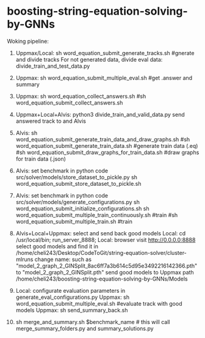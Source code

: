 # boosting-string-equation-solving-by-GNNs

Woking pipeline:

1. Uppmax/Local: sh word_equation_submit_generate_tracks.sh #gnerate and divide tracks
For not generated data, divide eval data: divide_train_and_test_data.py


2. Uppmax: sh word_equation_submit_multiple_eval.sh #get .answer and summary


3. Uppmax: 
sh word_equation_collect_answers.sh
#sh word_equation_submit_collect_answers.sh


4. Uppmax+Local+Alvis: 
python3 divide_train_and_valid_data.py
send answered track to and Alvis


5. Alvis: sh word_equation_submit_generate_train_data_and_draw_graphs.sh
#sh word_equation_submit_generate_train_data.sh #generate train data (.eq)
#sh word_equation_submit_draw_graphs_for_train_data.sh #draw graphs for train data (.json)


6. Alvis: 
set benchmark in python code src/solver/models/store_dataset_to_pickle.py
sh word_equation_submit_store_dataset_to_pickle.sh


7. Alvis:
set benchmark in python code src/solver/models/generate_configurations.py
sh word_equation_submit_initialize_configurations.sh
sh word_equation_submit_multiple_train_continuously.sh #train
#sh word_equation_submit_multiple_train.sh #train


9. Alvis+Local+Uppmax: select and send back good models
    Local: cd /usr/local/bin; run_server_8888;
    Local: browser visit http://0.0.0.0:8888 select good models and find it in /home/cheli243/Desktop/CodeToGit/string-equation-solver/cluster-mlruns
    change name: such as "model_2_graph_2_GINSplit_8ac6ff7a3b614c5d95e3492216142366.pth" to "model_2_graph_2_GINSplit.pth"
    send good models to Uppmax path /home/cheli243/boosting-string-equation-solving-by-GNNs/Models

10. Local: configurate evaluation parameters in generate_eval_configurations.py
    Uppmax: sh word_equation_submit_multiple_eval.sh #evaluate track with good models
    Uppmax: sh send_summary_back.sh


11. sh merge_and_summary.sh $benchmark_name # this will call merge_summary_folders.py and summary_solutions.py

